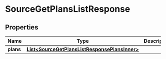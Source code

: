 

# SourceGetPlansListResponse


## Properties

| Name | Type | Description | Notes |
|------------ | ------------- | ------------- | -------------|
|**plans** | [**List&lt;SourceGetPlansListResponsePlansInner&gt;**](SourceGetPlansListResponsePlansInner.md) |  |  [optional] |



